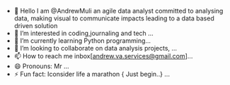 - 👋 Hello I am @AndrewMuli an agile data analyst committed to analysing data, making visual to communicate impacts leading to a data based driven solution 
- 👀 I’m interested in coding,journaling and tech ...
- 🌱 I’m currently learning Python programming...
- 💞️ I’m looking to collaborate on data analysis projects, ...
- 📫 How to reach me inbox[andrew.va.services@gmail.com]...
- 😄 Pronouns: Mr ...
- ⚡ Fun fact: Iconsider life a marathon { Just begin..} ...

<!---
AndrewMuli/AndrewMuli is a ✨ special ✨ repository because its `README.md` (this file) appears on your GitHub profile.
You can click the Preview link to take a look at your changes.
--->
